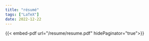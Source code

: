 ```yaml
---
title: "résumé"
tags: ["LaTeX"]
date: 2022-12-22
---
```


{{< embed-pdf url="/resume/resume.pdf" hidePaginator="true">}}
